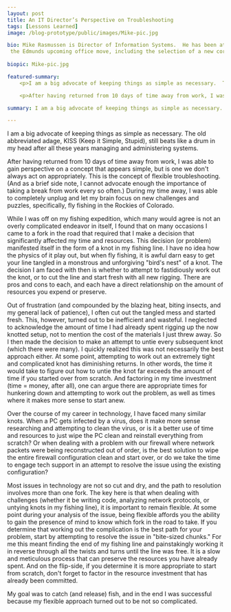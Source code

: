 ```yaml
---
layout: post
title: An IT Director’s Perspective on Troubleshooting
tags: [Lessons Learned]
image: /blog-prototype/public/images/Mike-pic.jpg

bio: Mike Rasmussen is Director of Information Systems.  He has been at Edmunds for 9 years and in the IT industry for 20 years. His current projects include overseeing
 the Edmunds upcoming office move, including the selection of a new corporate phone system and finding a corporate storage solution.
 
biopic: Mike-pic.jpg

featured-summary:
    <p>I am a big advocate of keeping things as simple as necessary.  The old abbreviated adage, KISS (Keep it Simple, Stupid), still beats like a drum in my head after all these years managing and administering systems.</p>

    <p>After having returned from 10 days of time away from work, I was able to gain perspective on a concept that appears simple, but is one we don't always act on appropriately.  This is the concept of flexible troubleshooting. (And as a brief side note, I cannot advocate enough the importance of taking a break from work every so often.)  During my time away, I was able to completely unplug and let my brain focus on new challenges and puzzles, specifically, fly fishing in the Rockies of Colorado.</p>

summary: I am a big advocate of keeping things as simple as necessary.  The old abbreviated adage, KISS (Keep it Simple, Stupid), still beats like a drum in my head after all these years managing and administering systems.

---
```


I am a big advocate of keeping things as simple as necessary.  The old abbreviated adage, KISS (Keep it Simple, Stupid), still beats like a drum in my head after all these years managing and administering systems.  

After having returned from 10 days of time away from work, I was able to gain perspective on a concept that appears simple, but is one we don't always act on appropriately.  This is the concept of flexible troubleshooting. (And as a brief side note, I cannot advocate enough the importance of taking a break from work every so often.)  During my time away, I was able to completely unplug and let my brain focus on new challenges and puzzles, specifically, fly fishing in the Rockies of Colorado.

While I was off on my fishing expedition, which many would agree is not an overly complicated endeavor in itself, I found that on many occasions I came to a fork in the road that required that I make a decision that significantly affected my time and resources.  This decision (or problem) manifested itself in the form of a knot in my fishing line.  I have no idea how the physics of it play out, but when fly fishing, it is awful darn easy to get your line tangled in a monstrous and unforgiving "bird's nest" of a knot.  The decision I am faced with then is whether to attempt to fastidiously work out the knot, or to cut the line and start fresh with all new rigging.  There are pros and cons to each, and each have a direct relationship on the amount of resources you expend or preserve. 

Out of frustration (and compounded by the blazing heat, biting insects, and my general lack of patience), I often cut out the tangled mess and started fresh.  This, however, turned out to be inefficient and wasteful.  I neglected to acknowledge the amount of time I had already spent rigging up the now knotted setup, not to mention the cost of the materials I just threw away.  So I then made the decision to make an attempt to untie every subsequent knot (which there were many).  I quickly realized this was not necessarily the best approach either.  At some point, attempting to work out an extremely tight and complicated knot has diminishing returns.  In other words, the time it would take to figure out how to untie the knot far exceeds the amount of time if you started over from scratch.  And factoring in my time investment (time = money, after all), one can argue there are appropriate times for hunkering down and attempting to work out the problem, as well as times where it makes more sense to start anew. 

Over the course of my career in technology, I have faced many similar knots. When a PC gets infected by a virus, does it make more sense researching and attempting to clean the virus, or is it a better use of time and resources to just wipe the PC clean and reinstall everything from scratch?  Or when dealing with a problem with our firewall where network packets were being reconstructed out of order, is the best solution to wipe the entire firewall configuration clean and start over, or do we take the time to engage tech support in an attempt to resolve the issue using the existing configuration?

Most issues in technology are not so cut and dry, and the path to resolution involves more than one fork.  The key here is that when dealing with challenges (whether it be writing code, analyzing network protocols, or untying knots in my fishing line), it is important to remain flexible.  At some point during your analysis of the issue, being flexible affords you the ability to gain the presence of mind to know which fork in the road to take.  If you determine that working out the complication is the best path for your problem, start by attempting to resolve the issue in "bite-sized chunks."  For me this meant finding the end of my fishing line and painstakingly working it in reverse through all the twists and turns until the line was free.  It is a slow and meticulous process that can preserve the resources you have already spent.  And on the flip-side, if you determine it is more appropriate to start from scratch, don't forget to factor in the resource investment that has already been committed. 

My goal was to catch (and release) fish, and in the end I was successful because my flexible approach turned out to be not so complicated.

